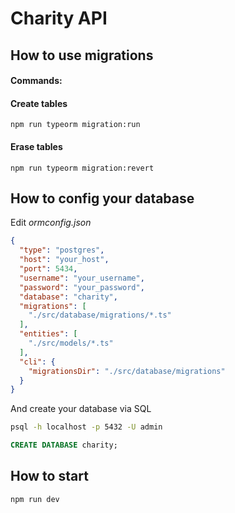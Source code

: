 # Charity API

## How to use migrations

#### Commands:

#### Create tables
```
npm run typeorm migration:run
```

#### Erase tables
```
npm run typeorm migration:revert
```

## How to config your database

Edit *ormconfig.json*

```json
{
  "type": "postgres",
  "host": "your_host",
  "port": 5434,
  "username": "your_username",
  "password": "your_password",
  "database": "charity",
  "migrations": [
    "./src/database/migrations/*.ts"
  ],
  "entities": [
    "./src/models/*.ts"
  ],
  "cli": {
    "migrationsDir": "./src/database/migrations"
  }
}
```

And create your database via SQL
```bash
psql -h localhost -p 5432 -U admin
```
```sql
CREATE DATABASE charity;
```

## How to start
```
npm run dev
```